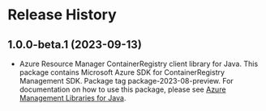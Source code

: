 # Release History

## 1.0.0-beta.1 (2023-09-13)

- Azure Resource Manager ContainerRegistry client library for Java. This package contains Microsoft Azure SDK for ContainerRegistry Management SDK.  Package tag package-2023-08-preview. For documentation on how to use this package, please see [Azure Management Libraries for Java](https://aka.ms/azsdk/java/mgmt).
